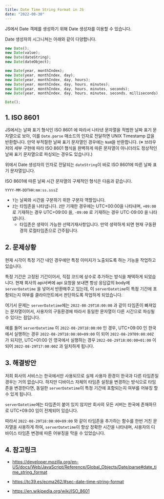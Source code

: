 ```yaml
---
title: Date Time String Format in JS
date: "2022-08-30"
---
```


JS에서 Date 객체를 생성하기 위해 Date 생성자를 이용할 수 있습니다.

Date 생성자의 시그니쳐는 아래와 같이 다양합니다.

```js
new Date();
new Date(value);
new Date(dateString);
new Date(dateObject);

new Date(year, monthIndex);
new Date(year, monthIndex, day);
new Date(year, monthIndex, day, hours);
new Date(year, monthIndex, day, hours, minutes);
new Date(year, monthIndex, day, hours, minutes, seconds);
new Date(year, monthIndex, day, hours, minutes, seconds, milliseconds);

Date();
```

## 1. ISO 8601

JS에서는 날짜 표기 형식인 ISO 8601 에 따라서 나타낸 문자열을 적법한 날짜 표기 문자열으로 보아, 이를 `Date.parse` 매소드의 인자로 전달하면 UNIX Timestamp 값을 반환합니다. 만약 부적절한 날짜 표기 문자열인 경우에는 `NaN`을 반환합니다.
(※ 브라우저의 세부 구현에 따라 ISO 8601 형식을 완벽하게 따른 문자열이 아니더라도 정상적인 날짜 표기 문자열으로 파싱되는 경우도 있습니다.)

위에서 Date 생성자의 인자로 전달되는 `dateString`이 바로 ISO 8601에 따른 날짜 표기 문자열입니다.

ISO 8601에 따른 날짜 시간 문자열의 구체적인 형식은 다음과 같습니다.

`YYYY-MM-DDTHH:mm:ss.sssZ`

- `T`는 날짜와 시간을 구분하기 위한 구분자 역할입니다.
- `Z`는 타임존을 나타냅니다. `Z`만 기재한 경우에는 UTC+00:00을 나타내며, `+09:00` 로 기재하는 경우 UTC+09:00 을, `-09:00` 로 기재하는 경우 UTC-09:00 을 나타냅니다.
  - 타임존은 생략이 가능한 선택기재사항입니다. 만약 생략하게 되면 현재 구동환경의 로컬타임존으로 간주됩니다.

## 2. 문제상황

현재 시각이 특정 기간 내인 경우에만 특정 이미지가 노출되도록 하는 기능을 작업하고 있습니다.

특정 기간은 고정된 기간이어서, 직접 코드에 상수로 추가하는 방식을 채택하게 되었습니다. 현재 회사의 api서버에 api 요청을 보내면 항상 응답값의 body에 `serverDatetime` 을 넣어서 반환해주고 있는데, 이 `serverDatetime`이 특정 기간에 포함되는지 여부를 클라이언트에서 판단하도록 작업하게 되었습니다.

여기서 문제는 `serverDatetime`에는 `2022-08-29T18:00:00` 과 같이 타임존이 빠져있는 문자열이어서, 사용자의 구동환경에 따라서 동일한 문자열이 다른 시간으로 파싱될 수 있다는 점입니다.

예를 들어 `serverDatetime` 이 `2022-08-29T18:00:00` 인 경우, UTC+09:00 인 한국에서 실행하는 경우 `2022-08-29T18:00:00+09:00` 이 되어 `2022-08-29T09:00:00Z` 가 되지만, UTC+01:00 인 영국에서 실행하는 경우 `2022-08-29T18:00:00+01:00` 이 되어 `2022-08-29T17:00:00Z` 과 일치하게 됩니다.

## 3. 해결방안

저희 회사의 서비스는 한국에서만 사용되므로 실제 사용자 환경이 한국과 다른 타임존일 경우는 거의 없습니다. 하지만 디바이스 자체의 타임존 설정을 변경하는 방식으로 타임존을 변경한다면, 동일한 `serverDatetime`이 특정 기간에 포함되는지 여부를 어뷰징 할 수 있게 됩니다.

`serverDatetime`에는 타임존이 붙어 있지 않지만 회사의 모든 서버는 한국에 존재하므로 UTC+09:00 임이 전제되어 있습니다.

따라서 `2022-08-29T18:00:00+09:00` 와 같이 타임존을 추가하는 함수를 한번 거친 문자열을 사용하게 하여, `serverDatetime`이 항상 정확한 시간을 나타내며, 사용자의 디바이스 타임존 변경에 따른 어뷰징을 막을 수 있었습니다.

## 4. 참고링크

- <https://developer.mozilla.org/en-US/docs/Web/JavaScript/Reference/Global_Objects/Date/parse#date_time_string_format>

- <https://tc39.es/ecma262/#sec-date-time-string-format>

- <https://en.wikipedia.org/wiki/ISO_8601>
